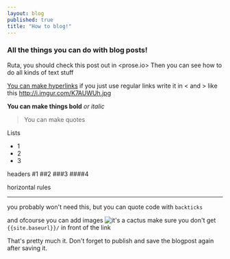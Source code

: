 ```yaml
---
layout: blog
published: true
title: "How to blog!"
---
```



### All the things you can do with blog posts!
Ruta, you should check this post out in <prose.io> Then you can see how to do all kinds of text stuff

[You can make hyperlinks](http://www.danbarham.com/dinklage/)
if you just use regular links write it in < and > like this <http://i.imgur.com/K7AUWUh.jpg>

**You can make things bold**
_or italic_

> You can make quotes

Lists
- 1
- 2
- 3

headers
#1
##2
###3
####4

horizontal rules
***
you probably won't need this, but you can quote code with `backticks`

and ofcourse you can add images 
![it's a cactus](http://png-4.findicons.com/files/icons/1337/wild_west_vol_2/128/cactus_saguaro.png)
make sure you don't get `{{site.baseurl}}/` in front of the link

That's pretty much it. Don't forget to publish and save the blogpost again after saving it.
